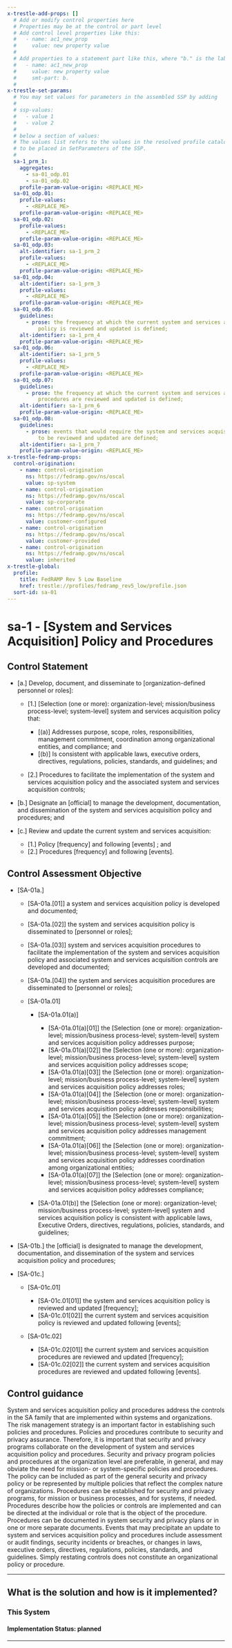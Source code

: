 ```yaml
---
x-trestle-add-props: []
  # Add or modify control properties here
  # Properties may be at the control or part level
  # Add control level properties like this:
  #   - name: ac1_new_prop
  #     value: new property value
  #
  # Add properties to a statement part like this, where "b." is the label of the target statement part
  #   - name: ac1_new_prop
  #     value: new property value
  #     smt-part: b.
  #
x-trestle-set-params:
  # You may set values for parameters in the assembled SSP by adding
  #
  # ssp-values:
  #   - value 1
  #   - value 2
  #
  # below a section of values:
  # The values list refers to the values in the resolved profile catalog, and the ssp-values represent new values
  # to be placed in SetParameters of the SSP.
  #
  sa-1_prm_1:
    aggregates:
      - sa-01_odp.01
      - sa-01_odp.02
    profile-param-value-origin: <REPLACE_ME>
  sa-01_odp.01:
    profile-values:
      - <REPLACE_ME>
    profile-param-value-origin: <REPLACE_ME>
  sa-01_odp.02:
    profile-values:
      - <REPLACE_ME>
    profile-param-value-origin: <REPLACE_ME>
  sa-01_odp.03:
    alt-identifier: sa-1_prm_2
    profile-values:
      - <REPLACE_ME>
    profile-param-value-origin: <REPLACE_ME>
  sa-01_odp.04:
    alt-identifier: sa-1_prm_3
    profile-values:
      - <REPLACE_ME>
    profile-param-value-origin: <REPLACE_ME>
  sa-01_odp.05:
    guidelines:
      - prose: the frequency at which the current system and services acquisition
          policy is reviewed and updated is defined;
    alt-identifier: sa-1_prm_4
    profile-param-value-origin: <REPLACE_ME>
  sa-01_odp.06:
    alt-identifier: sa-1_prm_5
    profile-values:
      - <REPLACE_ME>
    profile-param-value-origin: <REPLACE_ME>
  sa-01_odp.07:
    guidelines:
      - prose: the frequency at which the current system and services acquisition
          procedures are reviewed and updated is defined;
    alt-identifier: sa-1_prm_6
    profile-param-value-origin: <REPLACE_ME>
  sa-01_odp.08:
    guidelines:
      - prose: events that would require the system and services acquisition procedures
          to be reviewed and updated are defined;
    alt-identifier: sa-1_prm_7
    profile-param-value-origin: <REPLACE_ME>
x-trestle-fedramp-props:
  control-origination:
    - name: control-origination
      ns: https://fedramp.gov/ns/oscal
      value: sp-system
    - name: control-origination
      ns: https://fedramp.gov/ns/oscal
      value: sp-corporate
    - name: control-origination
      ns: https://fedramp.gov/ns/oscal
      value: customer-configured
    - name: control-origination
      ns: https://fedramp.gov/ns/oscal
      value: customer-provided
    - name: control-origination
      ns: https://fedramp.gov/ns/oscal
      value: inherited
x-trestle-global:
  profile:
    title: FedRAMP Rev 5 Low Baseline
    href: trestle://profiles/fedramp_rev5_low/profile.json
  sort-id: sa-01
---
```


# sa-1 - \[System and Services Acquisition\] Policy and Procedures

## Control Statement

- \[a.\] Develop, document, and disseminate to [organization-defined personnel or roles]:

  - \[1.\] [Selection (one or more): organization-level; mission/business process-level; system-level] system and services acquisition policy that:

    - \[(a)\] Addresses purpose, scope, roles, responsibilities, management commitment, coordination among organizational entities, and compliance; and
    - \[(b)\] Is consistent with applicable laws, executive orders, directives, regulations, policies, standards, and guidelines; and

  - \[2.\] Procedures to facilitate the implementation of the system and services acquisition policy and the associated system and services acquisition controls;

- \[b.\] Designate an [official] to manage the development, documentation, and dissemination of the system and services acquisition policy and procedures; and

- \[c.\] Review and update the current system and services acquisition:

  - \[1.\] Policy [frequency] and following [events] ; and
  - \[2.\] Procedures [frequency] and following [events].

## Control Assessment Objective

- \[SA-01a.\]

  - \[SA-01a.[01]\] a system and services acquisition policy is developed and documented;
  - \[SA-01a.[02]\] the system and services acquisition policy is disseminated to [personnel or roles];
  - \[SA-01a.[03]\] system and services acquisition procedures to facilitate the implementation of the system and services acquisition policy and associated system and services acquisition controls are developed and documented;
  - \[SA-01a.[04]\] the system and services acquisition procedures are disseminated to [personnel or roles];
  - \[SA-01a.01\]

    - \[SA-01a.01(a)\]

      - \[SA-01a.01(a)[01]\] the [Selection (one or more): organization-level; mission/business process-level; system-level] system and services acquisition policy addresses purpose;
      - \[SA-01a.01(a)[02]\] the [Selection (one or more): organization-level; mission/business process-level; system-level] system and services acquisition policy addresses scope;
      - \[SA-01a.01(a)[03]\] the [Selection (one or more): organization-level; mission/business process-level; system-level] system and services acquisition policy addresses roles;
      - \[SA-01a.01(a)[04]\] the [Selection (one or more): organization-level; mission/business process-level; system-level] system and services acquisition policy addresses responsibilities;
      - \[SA-01a.01(a)[05]\] the [Selection (one or more): organization-level; mission/business process-level; system-level] system and services acquisition policy addresses management commitment;
      - \[SA-01a.01(a)[06]\] the [Selection (one or more): organization-level; mission/business process-level; system-level] system and services acquisition policy addresses coordination among organizational entities;
      - \[SA-01a.01(a)[07]\] the [Selection (one or more): organization-level; mission/business process-level; system-level] system and services acquisition policy addresses compliance;

    - \[SA-01a.01(b)\] the [Selection (one or more): organization-level; mission/business process-level; system-level] system and services acquisition policy is consistent with applicable laws, Executive Orders, directives, regulations, policies, standards, and guidelines;

- \[SA-01b.\] the [official] is designated to manage the development, documentation, and dissemination of the system and services acquisition policy and procedures;

- \[SA-01c.\]

  - \[SA-01c.01\]

    - \[SA-01c.01[01]\] the system and services acquisition policy is reviewed and updated [frequency];
    - \[SA-01c.01[02]\] the current system and services acquisition policy is reviewed and updated following [events];

  - \[SA-01c.02\]

    - \[SA-01c.02[01]\] the current system and services acquisition procedures are reviewed and updated [frequency];
    - \[SA-01c.02[02]\] the current system and services acquisition procedures are reviewed and updated following [events].

## Control guidance

System and services acquisition policy and procedures address the controls in the SA family that are implemented within systems and organizations. The risk management strategy is an important factor in establishing such policies and procedures. Policies and procedures contribute to security and privacy assurance. Therefore, it is important that security and privacy programs collaborate on the development of system and services acquisition policy and procedures. Security and privacy program policies and procedures at the organization level are preferable, in general, and may obviate the need for mission- or system-specific policies and procedures. The policy can be included as part of the general security and privacy policy or be represented by multiple policies that reflect the complex nature of organizations. Procedures can be established for security and privacy programs, for mission or business processes, and for systems, if needed. Procedures describe how the policies or controls are implemented and can be directed at the individual or role that is the object of the procedure. Procedures can be documented in system security and privacy plans or in one or more separate documents. Events that may precipitate an update to system and services acquisition policy and procedures include assessment or audit findings, security incidents or breaches, or changes in laws, executive orders, directives, regulations, policies, standards, and guidelines. Simply restating controls does not constitute an organizational policy or procedure.

______________________________________________________________________

## What is the solution and how is it implemented?

<!-- For implementation status enter one of: implemented, partial, planned, alternative, not-applicable -->

<!-- Note that the list of rules under ### Rules: is read-only and changes will not be captured after assembly to JSON -->

### This System

<!-- Add implementation prose for the main This System component for control: sa-1 -->

#### Implementation Status: planned

______________________________________________________________________
